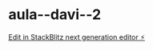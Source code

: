 # aula--davi--2

[Edit in StackBlitz next generation editor ⚡️](https://stackblitz.com/~/github.com/Deivyz/aula--davi--2)